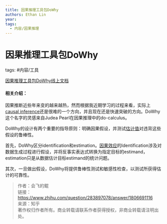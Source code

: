 ```yaml
---
title: 因果推理工具包DoWhy
authors: Ethan Lin
year:
tags:
  - 内容/因果推理 
---
```


# 因果推理工具包DoWhy




tags: #内容/工具 

[因果推理工具包DoWhy线上文档](https://microsoft.github.io/dowhy/)

#### 相关介绍：

因果推断近些年来变的越来越热，然而根据我近期学习的过程来看，实际上[causal inference](https://www.zhihu.com/search?q=causal+inference&search_source=Entity&hybrid_search_source=Entity&hybrid_search_extra=%7B%22sourceType%22%3A%22answer%22%2C%22sourceId%22%3A1806691116%7D)还是很难的一个方向，并且现在还是快速突破的方向。DoWhy这个名字的灵感来自Judea Pearl在因果推理中的do-calculus。

  

DoWhy的设计有两个重要的指导原则：明确因果假设，并测试[估计值](https://www.zhihu.com/search?q=%E4%BC%B0%E8%AE%A1%E5%80%BC&search_source=Entity&hybrid_search_source=Entity&hybrid_search_extra=%7B%22sourceType%22%3A%22answer%22%2C%22sourceId%22%3A1806691116%7D)对违背这些假设的鲁棒性。

首先，DoWhy区分identification和estimation。[因果效应](https://www.zhihu.com/search?q=%E5%9B%A0%E6%9E%9C%E6%95%88%E5%BA%94&search_source=Entity&hybrid_search_source=Entity&hybrid_search_extra=%7B%22sourceType%22%3A%22answer%22%2C%22sourceId%22%3A1806691116%7D)的Identification涉及对数据生成过程进行假设，并将反事实表达式转换为指定目标的estimand，estimation只是从数据估计目标estimand的统计问题。

其次，一旦做出假设，DoWhy将提供鲁棒性测试和敏感性检查，以测试所获得估计的可靠性。

  
  
> 作者：会飞的鲲  
> 链接：https://www.zhihu.com/question/283897078/answer/1806691116  
> 来源：知乎  
> 著作权归作者所有。商业转载请联系作者获得授权，非商业转载请注明出处。